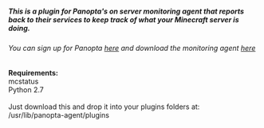 <h5>This is a plugin for Panopta's on server monitoring agent that reports back to their services to keep track of what your Minecraft server is doing. </h5>

<h6> You can sign up for Panopta <a href='http://www.panopta.com/'>here</a> and download the monitoring agent <a href='http://answers.panopta.com/how-do-i-install-and-configure-a-panopta-monitoring-agent-v-2/'>here</a></h6>

<strong>Requirements:</strong>
<br />
mcstatus
<br />
Python 2.7
<br />
<br />
Just download this and drop it into your plugins folders at:
<br />
/usr/lib/panopta-agent/plugins
